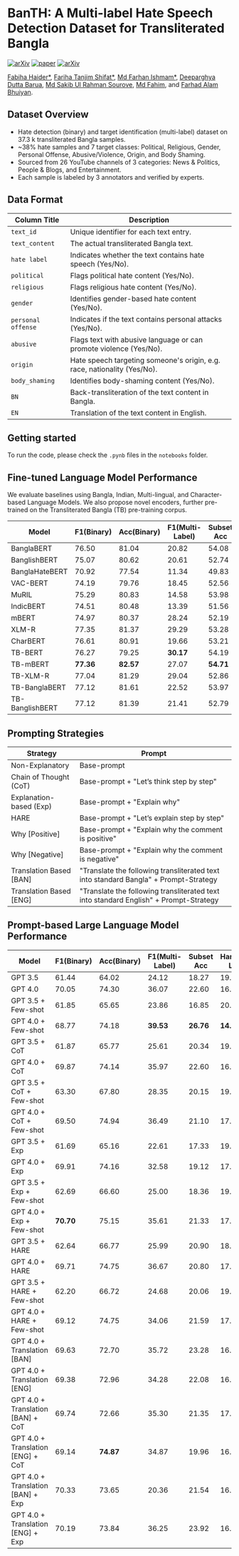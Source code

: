 # BanTH: A Multi-label Hate Speech Detection Dataset for Transliterated Bangla

[![arXiv](https://img.shields.io/badge/arXiv-2410.13281-b31b1b.svg?logo=arxiv)](https://arxiv.org/abs/2410.13281)
[![paper](https://img.shields.io/badge/Paper_Status-In--Review-yellow)](https://arxiv.org/abs/2410.13281)
[![arXiv](https://img.shields.io/badge/Code-farhanishmam/BanTH-blue?logo=GitHub)](https://github.com/farhanishmam/BanTH)

[Fabiha Haider*](https://github.com/FabihaHaider),
[Fariha Tanjim Shifat*](https://github.com/fariha6412),
[Md Farhan Ishmam*](https://farhanishmam.github.io/),
[Deeparghya Dutta Barua](https://github.com/arg274), 
[Md Sakib Ul Rahman Sourove](https://github.com/souroveskb), 
[Md Fahim](https://github.com/md-fahim/), and
[Farhad Alam Bhuiyan](https://github.com/pdfarhad).

## Dataset Overview
- Hate detection (binary) and target identification (multi-label) dataset on 37.3 k transliterated Bangla samples.
- ~38% hate samples and 7 target classes: Political, Religious, Gender, Personal Offense, Abusive/Violence, Origin, and Body Shaming.
- Sourced from 26 YouTube channels of 3 categories: News & Politics, People & Blogs, and Entertainment.
- Each sample is labeled by 3 annotators and verified by experts.

## Data Format

| **Column Title**             | **Description**                                  |
|----------------------------|------------------------------------------------|
| `text_id`                  | Unique identifier for each text entry.         |
| `text_content`             | The actual transliterated Bangla text.        |
| `hate label`               | Indicates whether the text contains hate speech (Yes/No). |
| `political`              | Flags political hate content (Yes/No). |
| `religious`          | Flags religious hate content (Yes/No). |
| `gender`                   | Identifies gender-based hate content (Yes/No). |
| `personal offense`         | Indicates if the text contains personal attacks (Yes/No). |
| `abusive`                  | Flags text with abusive language or can promote violence (Yes/No).   |
| `origin`                   | Hate speech targeting someone's origin, e.g. race, nationality (Yes/No).   |
| `body_shaming`             | Identifies body-shaming content (Yes/No).      |
| `BN`   | Back-transliteration of the text content in Bangla. |
| `EN`      | Translation of the text content in English.       |

## Getting started

To run the code, please check the `.pynb` files in the `notebooks` folder.

## Fine-tuned Language Model Performance
We evaluate baselines using Bangla, Indian, Multi-lingual, and Character-based Language Models. We also propose novel encoders, further pre-trained on the Transliterated Bangla (TB) pre-training corpus.

|Model           | F1(Binary) | Acc(Binary) | F1(Multi-Label) | Subset Acc | Hamming Loss |
|-----------------|----------|----------|----------|----------|----------|
| BanglaBERT      | 76.50    | 81.04    | 20.82    | 54.08    | 7.26     |
| BanglishBERT    | 75.07    | 80.62    | 20.61    | 52.74    | 7.42     |
| BanglaHateBERT  | 70.92    | 77.54    | 11.34    | 49.83    | 7.97     |
| VAC-BERT        | 74.19    | 79.76    | 18.45    | 52.56    | 7.50     |
| MuRIL    | 75.29    | 80.83    | 14.58    | 53.98    | 7.55     |
| IndicBERT| 74.51    | 80.48    | 13.39    | 51.56    | 7.88     |
| mBERT    | 74.97    | 80.37    | 28.24    | 52.19    | 7.78     |
| XLM-R    | 77.35    | 81.37    | 29.29    | 53.28    | 7.23     |
| CharBERT  | 76.61    | 80.91    | 19.66    | 53.21    | 7.44     |
| TB-BERT           | 76.27    | 79.25    | **30.17**| 54.19    | **7.18** |
| TB-mBERT          | **77.36**| **82.57**| 27.07    | **54.71**| 7.28     |
| TB-XLM-R          | 77.04    | 81.29    | 29.04    | 52.86    | 7.26     |
| TB-BanglaBERT     | 77.12    | 81.61    | 22.52    | 53.97    | 7.37     |
| TB-BanglishBERT   | 77.12    | 81.39    | 21.41    | 52.79    | 7.42     |

## Prompting Strategies

| Strategy               | Prompt                                                                                       |
|-------------------------------|----------------------------------------------------------------------------------------------|
| Non-Explanatory               | Base-prompt                                                                                  |
| Chain of Thought (CoT)        | Base-prompt + "Let’s think step by step"                                                     |
| Explanation-based (Exp)       | Base-prompt + "Explain why"                                                                  |
| HARE                          | Base-prompt + "Let’s explain step by step"                                                   |
| Why [Positive]                | Base-prompt + "Explain why the comment is positive"                                          |
| Why [Negative]                | Base-prompt + "Explain why the comment is negative"                                          |
| Translation Based [BAN]       | "Translate the following transliterated text into standard Bangla" + Prompt-Strategy         |
| Translation Based [ENG]       | "Translate the following transliterated text into standard English" + Prompt-Strategy        |

## Prompt-based Large Language Model Performance
|Model           | F1(Binary) | Acc(Binary) | F1(Multi-Label) | Subset Acc | Hamming Loss |
|----------------------------|----------|----------|----------|----------|----------|
| GPT 3.5                    | 61.44    | 64.02    | 24.12    | 18.27    | 19.77    |
| GPT 4.0                    | 70.05    | 74.30    | 36.07    | 22.60    | 16.91    |
| GPT 3.5 + Few-shot         | 61.85    | 65.65    | 23.86    | 16.85    | 20.36    |
| GPT 4.0 + Few-shot         | 68.77    | 74.18    | **39.53**| **26.76**| **14.16**|
| GPT 3.5 + CoT              | 61.87    | 65.77    | 25.61    | 20.34    | 19.28    |
| GPT 4.0 + CoT              | 69.87    | 74.14    | 35.97    | 22.60    | 16.64    |
| GPT 3.5 + CoT + Few-shot   | 63.30    | 67.80    | 28.35    | 20.15    | 19.15    |
| GPT 4.0 + CoT + Few-shot   | 69.50    | 74.94    | 36.49    | 21.10    | 17.36    |
| GPT 3.5 + Exp              | 61.69    | 65.16    | 22.61    | 17.33    | 19.84    |
| GPT 4.0 + Exp              | 69.91    | 74.16    | 32.58    | 19.12    | 17.94    |
| GPT 3.5 + Exp + Few-shot   | 62.69    | 66.60    | 25.00    | 18.36    | 19.57    |
| GPT 4.0 + Exp + Few-shot   | **70.70**| 75.15    | 35.61    | 21.33    | 17.15    |
| GPT 3.5 + HARE             | 62.64    | 66.77    | 25.99    | 20.90    | 18.94    |
| GPT 4.0 + HARE             | 69.71    | 74.75    | 36.67    | 20.80    | 17.10    |
| GPT 3.5 + HARE + Few-shot  | 62.20    | 66.72    | 24.68    | 20.06    | 19.96    |
| GPT 4.0 + HARE + Few-shot  | 69.12    | 74.75    | 34.06    | 21.59    | 17.37    |
| GPT 4.0 + Translation [BAN]        | 69.63    | 72.70    | 35.72    | 23.28    | 16.73    |
| GPT 4.0 + Translation [ENG]        | 69.38    | 72.96    | 34.28    | 22.08    | 16.91    |
| GPT 4.0 + Translation [BAN] + CoT  | 69.74    | 72.66    | 35.30    | 21.35    | 17.61    |
| GPT 4.0 + Translation [ENG] + CoT  | 69.14    | **74.87**    | 34.87| 19.96    | 16.91    |
| GPT 4.0 + Translation [BAN] + Exp  | 70.33    | 73.65    | 20.36    | 21.54    | 16.46    |
| GPT 4.0 + Translation [ENG] + Exp  | 70.19    | 73.84    | 36.25    | 23.92    | 16.23    |






